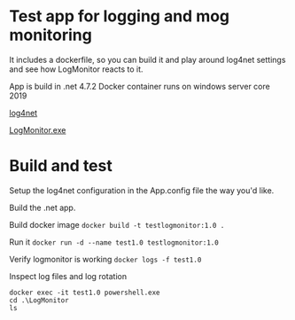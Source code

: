 ﻿# Test app for logging and mog monitoring

It includes a dockerfile, so you can build it and play around log4net settings and see how LogMonitor reacts to it.

App is build in .net 4.7.2
Docker container runs on windows server core 2019

[log4net](https://logging.apache.org/log4net/release/manual/configuration.html)

[LogMonitor.exe](https://github.com/microsoft/windows-container-tools/tree/main/LogMonitor)

# Build and test

Setup the log4net configuration in the App.config file the way you'd like.

Build the .net app.

Build docker image `docker build -t testlogmonitor:1.0 .`

Run it `docker run -d --name test1.0 testlogmonitor:1.0`

Verify logmonitor is working `docker logs -f test1.0`

Inspect log files and log rotation

```
docker exec -it test1.0 powershell.exe
cd .\LogMonitor
ls
```
